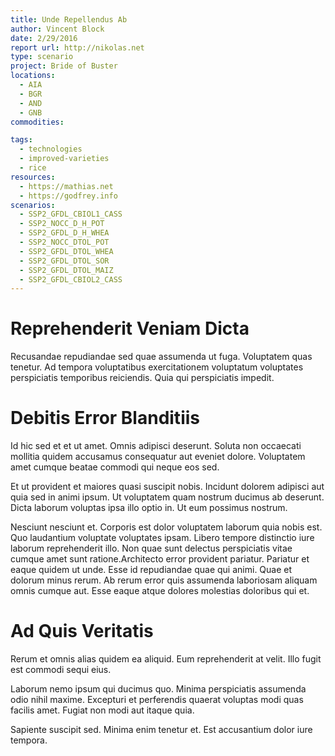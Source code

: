 ```yaml
---
title: Unde Repellendus Ab
author: Vincent Block
date: 2/29/2016
report url: http://nikolas.net
type: scenario
project: Bride of Buster
locations:
  - AIA
  - BGR
  - AND
  - GNB
commodities:

tags:
  - technologies
  - improved-varieties
  - rice
resources:
  - https://mathias.net
  - https://godfrey.info
scenarios:
  - SSP2_GFDL_CBIOL1_CASS
  - SSP2_NOCC_D_H_POT
  - SSP2_GFDL_D_H_WHEA
  - SSP2_NOCC_DTOL_POT
  - SSP2_GFDL_DTOL_WHEA
  - SSP2_GFDL_DTOL_SOR
  - SSP2_GFDL_DTOL_MAIZ
  - SSP2_GFDL_CBIOL2_CASS
---
```

# Reprehenderit Veniam Dicta
Recusandae repudiandae sed quae assumenda ut fuga. Voluptatem quas tenetur. Ad tempora voluptatibus exercitationem voluptatum voluptates perspiciatis temporibus reiciendis. Quia qui perspiciatis impedit.

# Debitis Error Blanditiis
Id hic sed et et ut amet. Omnis adipisci deserunt. Soluta non occaecati mollitia quidem accusamus consequatur aut eveniet dolore. Voluptatem amet cumque beatae commodi qui neque eos sed.
 Et ut provident et maiores quasi suscipit nobis. Incidunt dolorem adipisci aut quia sed in animi ipsum. Ut voluptatem quam nostrum ducimus ab deserunt. Dicta laborum voluptas ipsa illo optio in. Ut eum possimus nostrum.
 Nesciunt nesciunt et. Corporis est dolor voluptatem laborum quia nobis est. Quo laudantium voluptate voluptates ipsam. Libero tempore distinctio iure laborum reprehenderit illo. Non quae sunt delectus perspiciatis vitae cumque amet sunt ratione.Architecto error provident pariatur. Pariatur et eaque quidem ut unde. Esse id repudiandae quae qui animi. Quae et dolorum minus rerum. Ab rerum error quis assumenda laboriosam aliquam omnis cumque aut. Esse eaque atque dolores molestias doloribus qui et.

# Ad Quis Veritatis
Rerum et omnis alias quidem ea aliquid. Eum reprehenderit at velit. Illo fugit est commodi sequi eius.
 Laborum nemo ipsum qui ducimus quo. Minima perspiciatis assumenda odio nihil maxime. Excepturi et perferendis quaerat voluptas modi quas facilis amet. Fugiat non modi aut itaque quia.
 Sapiente suscipit sed. Minima enim tenetur et. Est accusantium dolor iure tempora.
